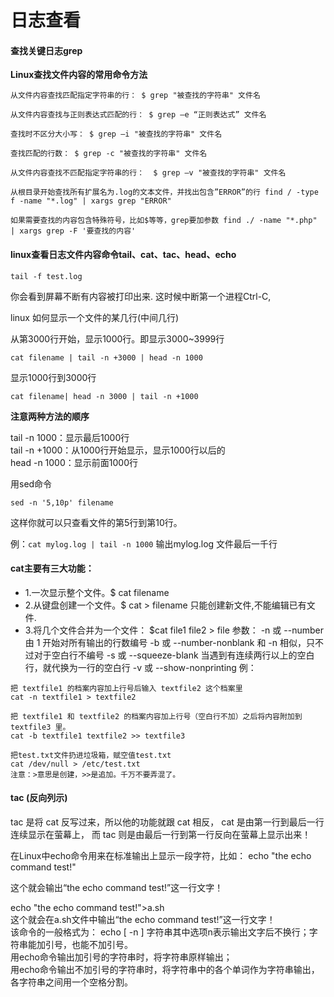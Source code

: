 # 日志查看

####  查找关键日志grep

**Linux查找文件内容的常用命令方法**

```
从文件内容查找匹配指定字符串的行： $ grep "被查找的字符串" 文件名

从文件内容查找与正则表达式匹配的行： $ grep –e “正则表达式” 文件名

查找时不区分大小写： $ grep –i "被查找的字符串" 文件名

查找匹配的行数： $ grep -c "被查找的字符串" 文件名

从文件内容查找不匹配指定字符串的行：  $ grep –v "被查找的字符串" 文件名

从根目录开始查找所有扩展名为.log的文本文件，并找出包含”ERROR”的行 find / -type f -name "*.log" | xargs grep "ERROR"

如果需要查找的内容包含特殊符号，比如$等等，grep要加参数 find ./ -name "*.php" | xargs grep -F '要查找的内容'
```



#### linux查看日志文件内容命令tail、cat、tac、head、echo
```
tail -f test.log
```
你会看到屏幕不断有内容被打印出来. 这时候中断第一个进程Ctrl-C,


linux 如何显示一个文件的某几行(中间几行)

从第3000行开始，显示1000行。即显示3000~3999行
```
cat filename | tail -n +3000 | head -n 1000
```
显示1000行到3000行
```
cat filename| head -n 3000 | tail -n +1000
```
**注意两种方法的顺序**

tail -n 1000：显示最后1000行  
tail -n +1000：从1000行开始显示，显示1000行以后的  
head -n 1000：显示前面1000行  

用sed命令
```
sed -n '5,10p' filename 
```
这样你就可以只查看文件的第5行到第10行。

例：`cat mylog.log | tail -n 1000` 输出mylog.log  文件最后一千行

#### cat主要有三大功能：
- 1.一次显示整个文件。$ cat filename
- 2.从键盘创建一个文件。$ cat > filename
    只能创建新文件,不能编辑已有文件.
- 3.将几个文件合并为一个文件： $cat file1 file2 > file
参数：
   -n 或 --number 由 1 开始对所有输出的行数编号
   -b 或 --number-nonblank 和 -n 相似，只不过对于空白行不编号
   -s 或 --squeeze-blank 当遇到有连续两行以上的空白行，就代换为一行的空白行
   -v 或 --show-nonprinting
例：
```
把 textfile1 的档案内容加上行号后输入 textfile2 这个档案里
cat -n textfile1 > textfile2

把 textfile1 和 textfile2 的档案内容加上行号（空白行不加）之后将内容附加到 textfile3 里。
cat -b textfile1 textfile2 >> textfile3

把test.txt文件扔进垃圾箱，赋空值test.txt
cat /dev/null > /etc/test.txt
注意：>意思是创建，>>是追加。千万不要弄混了。
```

#### tac (反向列示)
tac 是将 cat 反写过来，所以他的功能就跟 cat 相反， cat 是由第一行到最后一行连续显示在萤幕上，
而 tac 则是由最后一行到第一行反向在萤幕上显示出来！


在Linux中echo命令用来在标准输出上显示一段字符，比如：
echo "the echo command test!"

这个就会输出“the echo command test!”这一行文字！

echo "the echo command test!">a.sh  
这个就会在a.sh文件中输出“the echo command test!”这一行文字！  
该命令的一般格式为： echo [ -n ] 字符串其中选项n表示输出文字后不换行；字符串能加引号，也能不加引号。  
用echo命令输出加引号的字符串时，将字符串原样输出；  
用echo命令输出不加引号的字符串时，将字符串中的各个单词作为字符串输出，各字符串之间用一个空格分割。